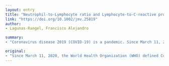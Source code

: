 ```yaml
---
layout: entry
title: "Neutrophil-to-Lymphocyte ratio and Lymphocyte-to-C-reactive protein ratio in patients with severe coronavirus disease 2019 (COVID-19): A meta-analysis"
link: "https://doi.org/10.1002/jmv.25819"
author:
- Lagunas-Rangel, Francisco Alejandro

summary:
- "Coronavirus disease 2019 (COVID-19) is a pandemic. Since March 11, 2020, the World Health Organization (WHO) defined the disease as a Pandemic, with a series of confirmed cases that currently exceeded 300,000 people worldwide and with approximately 14,500 deaths. Neutrophil-to-Lymphocyte ratio (NLR) and Lymphocyte-C-reactive protein ratio (LCR) are established inflammation markers that reflect systemic inflammatory response."

original:
- "Since March 11, 2020, the World Health Organization (WHO) defined Coronavirus disease 2019 (COVID-19) as a pandemic, with a series of confirmed cases that currently exceeded 300,000 people worldwide and with approximately 14,500 deaths. Accumulated evidence suggests that a subgroup of patients with severe COVID-19 could have a dysregulation of the immune response that allows the development of viral hyperinflammation. Thus, all patients with severe COVID-19 should be screened for hyperinflammation using laboratory parameters in order to improve mortality. Neutrophil-to-Lymphocyte ratio (NLR) and Lymphocyte-to-C-reactive protein ratio (LCR) are established inflammation markers that reflect systemic inflammatory response, and both are available in almost all laboratories. In this study, a meta-analysis was performed to investigate whether NLR and LCR values can help predict clinical severity in patients with COVID-19. This article is protected by copyright. All rights reserved."
---
```


